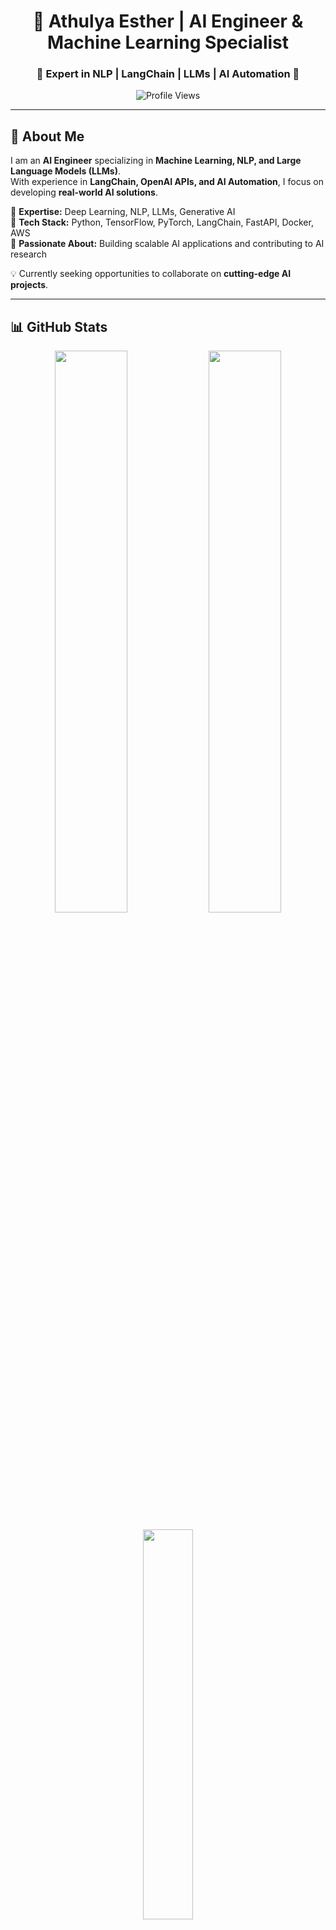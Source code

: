 <!-- Title -->
<h1 align="center">🚀 Athulya Esther | AI Engineer & Machine Learning Specialist</h1>

<h3 align="center">🔹 Expert in NLP | LangChain | LLMs | AI Automation 🔹</h3>

<p align="center">
  <img src="https://komarev.com/ghpvc/?username=athulyaesther777&label=Profile%20Views&color=blue&style=flat" alt="Profile Views">
</p>

---

## 📌 About Me  

I am an **AI Engineer** specializing in **Machine Learning, NLP, and Large Language Models (LLMs)**.  
With experience in **LangChain, OpenAI APIs, and AI Automation**, I focus on developing **real-world AI solutions**.  

🔹 **Expertise:** Deep Learning, NLP, LLMs, Generative AI  
🔹 **Tech Stack:** Python, TensorFlow, PyTorch, LangChain, FastAPI, Docker, AWS  
🔹 **Passionate About:** Building scalable AI applications and contributing to AI research  

💡 Currently seeking opportunities to collaborate on **cutting-edge AI projects**.  

---

## 📊 GitHub Stats  

<p align="center">
  <img src="https://github-readme-stats-sigma-five.vercel.app/api?username=athulyaesther777&show_icons=true&theme=tokyonight&hide_border=true" width="48%">
  <img src="https://github-readme-streak-stats.herokuapp.com/?user=athulyaesther777&theme=tokyonight&hide_border=true" width="48%">
</p>

<p align="center">
  <img src="https://github-readme-stats-sigma-five.vercel.app/api/top-langs/?username=athulyaesther777&layout=compact&theme=tokyonight&hide_border=true" width="40%">
</p>

---

## 🛠️ Tech Stack  

| **Category**         | **Technologies**                                       |
|----------------------|------------------------------------------------------|
| **Languages**        | Python, JavaScript, SQL                              |
| **AI & ML**         | TensorFlow, PyTorch, Scikit-Learn                     |
| **NLP & LLMs**      | LangChain, OpenAI APIs, Hugging Face                  |
| **APIs & Backend**  | FastAPI, Flask, Postman                               |
| **MLOps & Deployment** | GitHub Actions, Docker, AWS                     |
| **Development Tools** | GitHub, VS Code, Jupyter Notebook                   |

---

## 📫 Connect with Me  

🔗 **LinkedIn:** [linkedin.com/in/athulyaesther777](https://www.linkedin.com/in/athulyaesther777/)  
🐦 **Twitter:** [twitter.com/athulyaesther777](https://twitter.com/athulyaesther777)  
📺 **YouTube:** [youtube.com/@pyaihub](https://youtube.com/@pyaihub)  
📧 **Email:** athulya@example.com  

---

## 🌟 Quote of the Day  
_"The best way to predict the future is to create it."_ – Peter Drucker  
